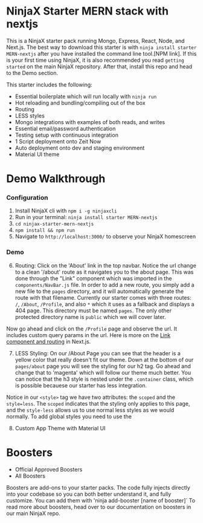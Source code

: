 # NinjaX Starter MERN stack with nextjs

This is a NinjaX starter pack running Mongo, Express, React, Node, and Next.js. The best way to download this starter is with `ninja install starter MERN-nextjs` after you have installed the command line tool.[NPM link]. If this is your first time using NinjaX, it is also recommended you read `getting started` on the main NinjaX repository. After that, install this repo and head to the Demo section.

This starter includes the following:

- Essential boilerplate which will run locally with `ninja run`
- Hot reloading and bundling/compiling out of the box
- Routing 
- LESS styles
- Mongo integrations with examples of both reads, and writes
- Essential email/password authentication
- Testing setup with continuous integration
- 1 Script deployment onto Zeit Now
- Auto deployment onto dev and staging environment
- Material UI theme

# Demo Walkthrough

### Configuration
1. Install NinjaX cli with `npm i -g ninjaxcli` 
2. Run in your terminal: `ninja install starter MERN-nextjs`
3. `cd ninjax-starter-mern-nextjs`
4. `npm install && npm run`
5. Navigate to `http://localhost:3000/` to observe your NinjaX homescreen

### Demo

6. Routing: 
Click on the 'About' link in the top navbar. Notice the url change to a clean '/about' route as it navigates you to the about page. This was done through the "Link" component which was imported in the `components/NavBar.js` file. In order to add a new route, you simply add a new file to the `pages` directory, and it will automatically generate the route with that filename. Currently our starter comes with three routes: `/`, `/About`, `/Profile`, and also `*` which it uses as a fallback and displays a 404 page. This directory must be named `pages`. The only other protected directory name is `public` which we will cover later. 

Now go ahead and click on the `/Profile` page and observe the url. It includes custom query params in the url. Here is more on the [Link component and routing](https://nextjs.org/docs#with-link) in Next.js.

7. LESS Styling: 
On our /About Page you can see that the header is a yellow color that really doesn't fit our theme. Down at the bottom of our `pages/about` page you will see the styling for our h2 tag. Go ahead and change that to 'magenta' which will follow our theme much better. You can notice that the h3 style is nested under the `.container` class, which is possible becauese our starter has less integration. 

Notice in our `<style>` tag we have two attributes: the `scoped` and the `style=less`. The `scoped` indicates that the styling only applies to this page, and the `style-less` allows us to use normal less styles as we would normally. 
To add global styles you need to use the 

8. Custom App Theme with Material UI

# Boosters

- Official Approved Boosters
- All Boosters

Boosters are add-ons to your starter packs. The code fully injects directly into  your codebase so you can both better understand it, and fully customize. You can add them with 'ninja add-booster [name of booster]` To read more about boosters, head over to our documentation on boosters in our main NinjaX repo. 
